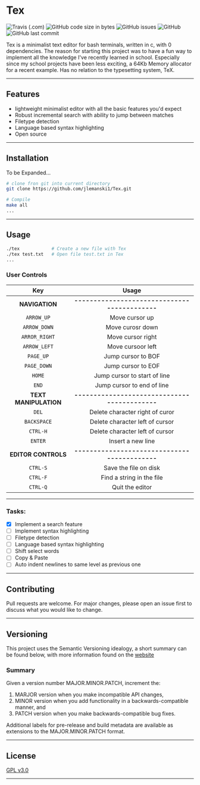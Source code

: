 # Tex

![Travis (.com)](https://img.shields.io/travis/com/jlemanski1/Tex.svg?style=flat-square)
![GitHub code size in bytes](https://img.shields.io/github/languages/code-size/jlemanski1/Tex.svg?style=flat-square)
![GitHub issues](https://img.shields.io/github/issues/jlemanski1/Tex.svg?style=flat-square)
![GitHub](https://img.shields.io/github/license/jlemanski1/Tex.svg?style=flat-square)
![GitHub last commit](https://img.shields.io/github/last-commit/jlemanski1/Tex.svg?style=flat-square)

Tex is a minimalist text editor for bash terminals, written in c, with 0 dependencies. The reason for starting this project
was to have a fun way to implement all the knowledge I've recently learned in school. Especially since my school projects have 
been less exciting, a 64Kb Memory allocator for a recent example. Has no relation to the typesetting system, TeX.
- - - 

## Features
* lightweight minimalist editor with all the basic features you'd expect
* Robust incremental search with ability to jump between matches
* Filetype detection
* Language based syntax highlighting
* Open source
- - -

## Installation
To be Expanded...
```bash
# clone fron git into current directory
git clone https://github.com/jlemanski1/Tex.git

# Compile
make all
...
```
- - -

## Usage

  ```bash
  ./tex            # Create a new file with Tex
  ./tex test.txt   # Open file test.txt in Tex
  ...
  ```
  
  ### User Controls
  Key |  Usage
  :----:|:-------:
  **NAVIGATION** |**-------------------------------------------**
  `ARROW_UP`   | Move cursor up
  `ARROW_DOWN` | Move curosr down
  `ARROR_RIGHT`| Move cursor right
  `ARROW_LEFT` | Move cursoor left
  `PAGE_UP`    | Jump cursor to BOF
  `PAGE_DOWN`  | Jump cursor to EOF
  `HOME`       | Jump cursor to start of line
  `END`        | Jump cursor to end of line
  **TEXT MANIPULATION** |**-------------------------------------------**
  `DEL`        | Delete character right of curor
  `BACKSPACE`  | Delete character left of cursor
  `CTRL-H`     | Delete character left of cursor
  `ENTER`      | Insert a new line
  **EDITOR CONTROLS** |**-------------------------------------------**
  `CTRL-S`     | Save the file on disk
  `CTRL-F`     | Find a string in the file
  `CTRL-Q`     | Quit the editor
  - - -

### Tasks:
- [x] Implement a search feature
- [ ] Implement syntax highlighting
- [ ] Filetype detection
- [ ] Language based syntax highlighting
- [ ] Shift select words
- [ ] Copy & Paste
- [ ] Auto indent newlines to same level as previous one
- - -

## Contributing
Pull requests are welcome. For major changes, please open an issue first to discuss what you would like to change.
- - -

## Versioning
This project uses the Semantic Versioning idealogy, a short summary can be found below, with more information found on the [website](https://semver.org/spec/v2.0.0.html)
   ### Summary
   Given a version number MAJOR.MINOR.PATCH, increment the:
1. MARJOR version when you make incompatible API changes,
2. MINOR version when you add functionality in a backwards-compatible manner, and 
3. PATCH version when you make backwards-compatible bug fixes.

Additional labels for pre-release and build metadata are available as extensions to the MAJOR.MINOR.PATCH format.
- - -

## License
[GPL v3.0](https://choosealicense.com/licenses/gpl-3.0/)
- - -
